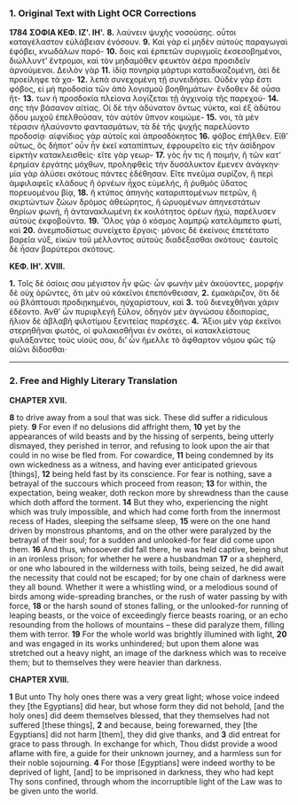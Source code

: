 ### 1. Original Text with Light OCR Corrections

**1784**
**ΣΟΦΙΑ ΚΕΦ. ΙΖ'. ΙΗ'.**
**8.** λαύνειν ψυχῆς νοσούσης. οὗτοι καταγέλαστον εὐλάβειαν ἐνόσουν.
**9.** Καὶ γὰρ εἰ μηδὲν αὐτοὺς παραγωγαὶ ἐφόβει, κνωδάλων παρό-
**10.** δοις καὶ ἑρπετῶν συριγμοῖς ἐκσεσοβημένοι, διώλλυντ’ ἔντρομοι, καὶ τὸν μηδαμόθεν φευκτὸν ἀέρα προσιδεῖν ἀρνούμενοι. Δειλὸν γὰρ
**11.** ἰδίᾳ πονηρίᾳ μάρτυρι καταδικαζομένη, ἀεὶ δὲ προείληφε τὰ χα-
**12.** λεπά συνεχομένη τῇ συνειδήσει. Οὐδὲν γὰρ ἔστι φόβος, εἰ μὴ προδοσία τῶν ἀπὸ λογισμοῦ βοηθημάτων· ἔνδοθεν δὲ οὖσα ἥτ-
**13.** των ἡ προσδοκία πλείονα λογίζεται τῇ ἀγχινοίᾳ τῆς παρεχού-
**14.** σης τὴν βάσανον αἰτίας. Οἱ δὲ τὴν ἀδύνατον ὄντως νύκτα, καὶ ἐξ ἀδύτου ᾅδου μυχοῦ ἐπελθοῦσαν, τὸν αὐτὸν ὕπνον κοιμώμε-
**15.** νοι, τὰ μὲν τέρασιν ἠλαύνοντο φαντασμάτων, τὰ δὲ τῆς ψυχῆς παρελύοντο προδοσίᾳ· αἰφνίδιος γὰρ αὐτοῖς καὶ ἀπροσδόκητος
**16.** φόβος ἐπῆλθεν. Εἴθ’ οὕτως, ὃς δήποτ’ οὖν ἦν ἐκεῖ καταπίπτων, ἐφρουρεῖτο εἰς τὴν ἀσίδηρον εἱρκτὴν κατακλεισθείς· εἴτε γὰρ γεωρ-
**17.** γὸς ἦν τις ἢ ποιμήν, ἢ τῶν κατ’ ἐρημίαν ἐργάτης μόχθων, προληφθεὶς τὴν δυσάλυκτον ἔμενεν ἀνάγκην· μία γὰρ ἁλύσει σκότους πάντες ἐδέθησαν. Εἴτε πνεῦμα συρίζον, ἢ περὶ ἀμφιλαφεῖς κλάδους ἢ ὀρνέων ἦχος εὐμελής, ἢ ῥυθμὸς ὕδατος πορευομένου βίᾳ,
**18.** ἢ κτύπος ἀπηνὴς καταριπτομένων πετρῶν, ἢ σκιρτώντων ζώων δρόμος ἀθεώρητος, ἢ ὠρυομένων ἀπηνεστάτων θηρίων φωνή, ἢ ἀντανακλωμένη ἐκ κοιλότητος ὀρέων ἠχώ, παρέλυσεν αὐτοὺς ἐκφοβοῦντα.
**19.** Ὅλος γὰρ ὁ κόσμος λαμπρῷ κατελάμπετο φωτί, καὶ
**20.** ἀνεμποδίστως συνείχετο ἔργοις· μόνοις δὲ ἐκείνοις ἐπετέτατο βαρεῖα νύξ, εἰκὼν τοῦ μέλλοντος αὐτοὺς διαδέξασθαι σκότους· ἑαυτοῖς δὲ ἦσαν βαρύτεροι σκότους.

**ΚΕΦ. ΙΗ'. XVIII.**

**1.** Τοῖς δὲ ὁσίοις σου μέγιστον ἦν φῶς· ὧν φωνὴν μὲν ἀκούοντες, μορφὴν δὲ οὐχ ὁρῶντες, ὅτι μὲν οὐ κἀκεῖνοι ἐπεπόνθεισαν,
**2.** ἐμακάριζον, ὅτι δὲ οὐ βλάπτουσι προδιῃκημένοι, ηὐχαρίστουν, καὶ
**3.** τοῦ διενεχθῆναι χάριν ἐδέοντο. Ἀνθ’ ὧν πυριφλεγῆ ξύλον, ὁδηγὸν μὲν ἀγνώσου ἐδοιπορίας, ἥλιον δὲ ἀβλαβῆ φιλοτίμου ξενιτείας παρέσχες.
**4.** Ἄξιοι μὲν γὰρ ἐκεῖνοι στερηθῆναι φωτὸς, οἱ φυλακισθῆναι ἐν σκότει, οἱ κατακλείστους φυλάξαντες τοὺς υἱούς σου, δι’ ὧν ἤμελλε τὸ ἄφθαρτον νόμου φῶς τῷ αἰῶνι δίδοσθαι·

---

### 2. Free and Highly Literary Translation

**CHAPTER XVII.**

**8** to drive away from a soul that was sick. These did suffer a ridiculous piety.
**9** For even if no delusions did affright them,
**10** yet by the appearances of wild beasts and by the hissing of serpents, being utterly dismayed, they perished in terror, and refusing to look upon the air that could in no wise be fled from. For cowardice,
**11** being condemned by its own wickedness as a witness, and having ever anticipated grievous [things],
**12** being held fast by its conscience. For fear is nothing, save a betrayal of the succours which proceed from reason;
**13** for within, the expectation, being weaker, doth reckon more by shrewdness than the cause which doth afford the torment.
**14** But they who, experiencing the night which was truly impossible, and which had come forth from the innermost recess of Hades, sleeping the selfsame sleep,
**15** were on the one hand driven by monstrous phantoms, and on the other were paralyzed by the betrayal of their soul; for a sudden and unlooked-for fear did come upon them.
**16** And thus, whosoever did fall there, he was held captive, being shut in an ironless prison; for whether he were a husbandman
**17** or a shepherd, or one who laboured in the wilderness with toils, being seized, he did await the necessity that could not be escaped; for by one chain of darkness were they all bound. Whether it were a whistling wind, or a melodious sound of birds among wide-spreading branches, or the rush of water passing by with force,
**18** or the harsh sound of stones falling, or the unlooked-for running of leaping beasts, or the voice of exceedingly fierce beasts roaring, or an echo resounding from the hollows of mountains – these did paralyze them, filling them with terror.
**19** For the whole world was brightly illumined with light,
**20** and was engaged in its works unhindered; but upon them alone was stretched out a heavy night, an image of the darkness which was to receive them; but to themselves they were heavier than darkness.

**CHAPTER XVIII.**

**1** But unto Thy holy ones there was a very great light; whose voice indeed they [the Egyptians] did hear, but whose form they did not behold, [and the holy ones] did deem themselves blessed, that they themselves had not suffered [these things],
**2** and because, being forewarned, they [the Egyptians] did not harm [them], they did give thanks, and
**3** did entreat for grace to pass through. In exchange for which, Thou didst provide a wood aflame with fire, a guide for their unknown journey, and a harmless sun for their noble sojourning.
**4** For those [Egyptians] were indeed worthy to be deprived of light, [and] to be imprisoned in darkness, they who had kept Thy sons confined, through whom the incorruptible light of the Law was to be given unto the world.